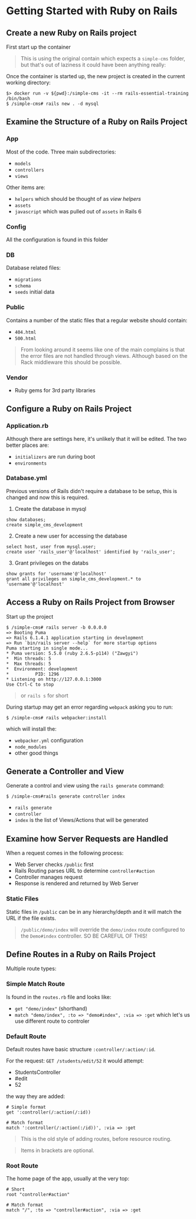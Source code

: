 # Getting Started with Ruby on Rails

## Create a new Ruby on Rails project

First start up the container

> This is using the original contain which expects a `simple-cms` folder, but that's out of laziness it could have been anything really:

Once the container is started up, the new project is created in the current working directory:

```
$> docker run -v ${pwd}:/simple-cms -it --rm rails-essential-training /bin/bash
$ /simple-cms# rails new . -d mysql
```

## Examine the Structure of a Ruby on Rails Project

### App

Most of the code.  Three main subdirectories:

- `models`
- `controllers`
- `views`

Other items are:

- `helpers` which should be thought of as _view helpers_
- `assets` 
- `javascript` which was pulled out of `assets` in Rails 6

### Config

All the configuration is found in this folder

### DB

Database related files:

- `migrations`
- `schema`
- `seeds` initial data

### Public

Contains a number of the static files that a regular website should contain:

- `404.html`
- `500.html`

> From looking around it seems like one of the main complains is that the error files are not handled through views.  Although based on the Rack middleware this should be possible.

### Vendor

- Ruby gems for 3rd party libraries

## Configure a Ruby on Rails Project

### Application.rb

Although there are settings here, it's unlikely that it will be edited.  The two better places are:

- `initializers` are run during boot
- `environments`

### Database.yml

Previous versions of Rails didn't require a database to be setup, this is changed and now this is required.

1. Create the database in mysql

```
show databases;
create simple_cms_development
```

2. Create a new user for accessing the database

```
select host, user from mysql.user;
create user 'rails_user'@'localhost' identified by 'rails_user';
```

3. Grant privileges on the databs

```
show grants for 'username'@'localhost'
grant all privileges on simple_cms_development.* to 'username'@'localhost'
```

## Access a Ruby on Rails Project from Browser

Start up the project

```
$ /simple-cms# rails server -b 0.0.0.0
=> Booting Puma
=> Rails 6.1.4.1 application starting in development
=> Run `bin/rails server --help` for more startup options
Puma starting in single mode...
* Puma version: 5.5.0 (ruby 2.6.5-p114) ("Zawgyi")
*  Min threads: 5
*  Max threads: 5
*  Environment: development
*          PID: 1296
* Listening on http://127.0.0.1:3000
Use Ctrl-C to stop
```

> or `rails s` for short

During startup may get an error regarding `webpack` asking you to run:

```
$ /simple-cms# rails webpacker:install
```

which will install the:

- `webpacker.yml` configuration
- `node_modules`
- other good things

## Generate a Controller and View

Generate a control and view using the `rails generate` command:

```
$ /simple-cms#rails generate controller index
```

- `rails generate` 
- `controller`
- `index` is the list of Views/Actions that will be generated

## Examine how Server Requests are Handled

When a request comes in the following process:

- Web Server checks `/public` first
- Rails Routing parses URL to determine `controller#action`
- Controller manages request
- Response is rendered and returned by Web Server

### Static Files

Static files in `/public` can be in any hierarchy/depth and it will match the URL if the file exists.  

> `/public/demo/index` will override the `demo/index` route configured to the `Demo#index` controller.   SO BE CAREFUL OF THIS!

## Define Routes in a Ruby on Rails Project

Multiple route types:

### Simple Match Route

Is found in the `routes.rb` file and looks like:

- `get "demo/index"` (shorthand)
- `match "demo/index", :to => "demo#index", :via => :get` which let's us use different route to controler

### Default Route

Default routes have basic structure `:controller/:action/:id`.

For the request: `GET /students/edit/52` it would attempt:
- StudentsController
- #edit
- 52

the way they are added:

```
# Simple format
get ':controller(/:action(/:id))

# Match format
match ':controller(/:action(:/id))', :via => :get
```

> This is the old style of adding routes, before resource routing. 

> Items in brackets are optional.

### Root Route

The home page of the app, usually at the very top:

```
# Short 
root "controller#action"

# Match format
match "/", :to => "controller#action", :via => :get
```


